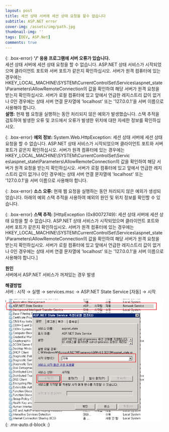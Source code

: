 ```yaml
---
layout: post
title: 세션 상태 서버에 세션 상태 요청을 할수 없습니다
subtitle: ASP.NET error
cover-img: /assets/img/path.jpg
thumbnail-img: ''
tags: [DEV, ASP.Net]
comments: true
---
```


{: .box-error}
**'/' 응용 프로그램에 서버 오류가 있습니다.**  
세션 상태 서버에 세션 상태 요청을 할 수 없습니다. ASP.NET 상태 서비스가 시작되었으며 클라이언트 포트와 서버 포트가 같은지 확인하십시오. 서버가 원격 컴퓨터에 있는 경우에는 HKEY_LOCAL_MACHINE\SYSTEM\CurrentControlSet\Services\aspnet_state\Parameters\AllowRemoteConnection의 값을 확인하여 해당 서버가 원격 요청을 받는지 확인하십시오. 서버가 로컬 컴퓨터에 있고 앞에서 언급한 레지스트리 값이 없거나 0인 경우에는 상태 서버 연결 문자열에 'localhost' 또는 '127.0.0.1'을 서버 이름으로 사용해야 합니다.  
**설명:** 현재 웹 요청을 실행하는 동안 처리되지 않은 예외가 발생했습니다. 스택 추적을 검토하여 발생한 오류 및 코드에서 오류가 발생한 위치에 대한 자세한 정보를 확인하십시오.

{: .box-error}
**예외 정보:** System.Web.HttpException: 세션 상태 서버에 세션 상태 요청을 할 수 없습니다. ASP.NET 상태 서비스가 시작되었으며 클라이언트 포트와 서버 포트가 같은지 확인하십시오.
서버가 원격 컴퓨터에 있는 경우에는 HKEY_LOCAL_MACHINE\SYSTEM\CurrentControlSet\Servic
es\aspnet_state\Parameters\AllowRemoteConnection의 값을 확인하여 해당 서버가 원격 요청을 받는지 확인하십시오. 서버가 로컬 컴퓨터에 있고 앞에서 언급한 레지스트리 값이 없거나 0인 경우에는 상태 서버 연결 문자열에 'localhost' 또는 '127.0.0.1'을 서버 이름으로 사용해야 합니다.

{: .box-error}
**소스 오류:** 현재 웹 요청을 실행하는 동안 처리되지 않은 예외가 생성되었습니다. 아래의 예외 스택 추적을 사용하여 예외의 원인 및 위치 정보를 확인할 수 있습니다.

{: .box-error}
**스택 추적:** [HttpException (0x80072749): 세션 상태 서버에 세션 상태 요청을 할 수 없습니다. ASP.NET 상태 서비스가 시작되었으며 클라이언트 포트와 서버 포트가 같은지 확인하십시오. 서버가 원격 컴퓨터에 있는 경우에는 HKEY_LOCAL_MACHINE\SYSTEM\CurrentControlSet\Services\aspnet_state\Parameters\AllowRemoteConnection의 값을 확인하여 해당 서버가 원격 요청을 받는지 확인하십시오. 서버가 로컬 컴퓨터에 있고 앞에서 언급한 레지스트리 값이 없거나 0인 경우에는 상태 서버 연결 문자열에 'localhost' 또는 '127.0.0.1'을 서버 이름으로 사용해야 합니다.]

**원인**  
서버에서 ASP.NET 서비스가 꺼져있는 경우 발생

**해결방법**  
서버 : 시작 → 실행 → services.msc → ASP.NET State Service [자동] → 시작

![error](/assets/img/post/error1.png){: .mx-auto.d-block :}
